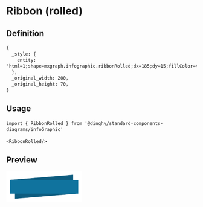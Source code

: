# Ribbon (rolled)

## Definition

```
{
  _style: { 
    entity: 'html=1;shape=mxgraph.infographic.ribbonRolled;dx=185;dy=15;fillColor=#10739E;strokeColor=none;align=center;verticalAlign=middle;fontColor=#ffffff;fontSize=14;fontStyle=1;',
  },
  _original_width: 200,
  _original_height: 70,
}
```

## Usage

```
import { RibbonRolled } from '@dinghy/standard-components-diagrams/infoGraphic'

<RibbonRolled/>
```

## Preview

<img src="./ribbon-rolled.png" width="200"/>
